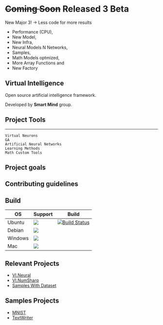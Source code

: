# ~~Coming Soon~~ Released 3 Beta
New Major 3! -> Less code for more results
- Performance (CPU),
- New Model,
- New Infra,
- Neural Models N Networks,
- Samples,
- Math Models optmized,
- More Array Functions and 
- New Factory

## Virtual Intelligence

Open source artificial intelligence framework.

Developed by **Smart Mind** group.

## Project Tools
---
    Virtual Neurons
    GA
    Artificial Neural Networks
    Learning Methods
    Math Custom Tools

## Project goals

## Contributing guidelines

## Build

OS | Support | Build
---|---|---
Ubuntu | ![](https://raw.githubusercontent.com/snownz/Virtual-Intelligence/Git/Info/images/ok.png) |[![Build Status](https://travis-ci.org/snownz/Virtual-Intelligence.svg?branch=master)](https://travis-ci.org/snownz/Virtual-Intelligence)
Debian | ![](https://raw.githubusercontent.com/snownz/Virtual-Intelligence/Git/Info/images/ok.png) |
Windows | ![](https://raw.githubusercontent.com/snownz/Virtual-Intelligence/Git/Info/images/ok.png) |
Mac | ![](https://raw.githubusercontent.com/snownz/Virtual-Intelligence/Git/Info/images/not.png) |


## Relevant Projects

- [VI.Neural](https://github.com/snownz/Virtual-Intelligence/tree/master/VI/VI.Neural)
- [VI.NumSharp](https://github.com/snownz/Virtual-Intelligence/tree/master/VI/VI.NumSharp)
- [Samples With Dataset](https://github.com/snownz/Virtual-Intelligence.Samples)

## Samples Projects

- [MNIST](https://github.com/snownz/Virtual-Intelligence/tree/master/VI/VI.Test.MNIST)
- [TextWriter](https://github.com/snownz/Virtual-Intelligence/tree/master/VI/VI.Test.Recurrent.TextWriter)
